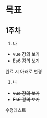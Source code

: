 # 목표
## 1주차
1. 나 
- vue 강의 보기
- Es6 강의 보기

완료 시 아래로 변경
1. 나 
- ~~vue 강의 보기~~
- ~~Es6 강의 보기~~

수정테스트
